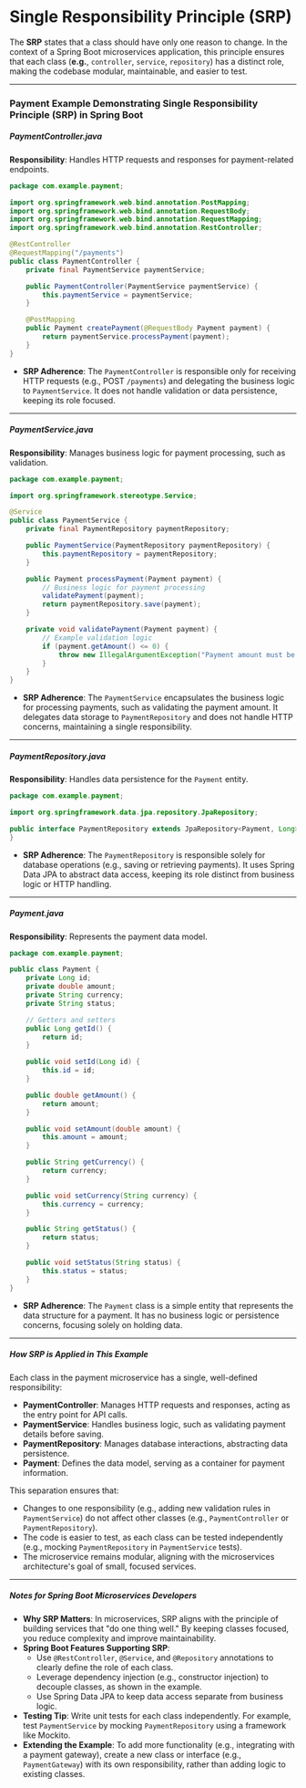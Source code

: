 # Single Responsibility Principle (SRP)

The **SRP** states that a class should have only one reason to change. In the context of a Spring Boot microservices application, this principle ensures that each class (**e.g.**, `controller`, `service`, `repository`) has a distinct role, making the codebase modular, maintainable, and easier to test.

---

### Payment Example Demonstrating Single Responsibility Principle (SRP) in Spring Boot

##### PaymentController.java

**Responsibility**: Handles HTTP requests and responses for payment-related endpoints.

```java
package com.example.payment;

import org.springframework.web.bind.annotation.PostMapping;
import org.springframework.web.bind.annotation.RequestBody;
import org.springframework.web.bind.annotation.RequestMapping;
import org.springframework.web.bind.annotation.RestController;

@RestController
@RequestMapping("/payments")
public class PaymentController {
    private final PaymentService paymentService;

    public PaymentController(PaymentService paymentService) {
        this.paymentService = paymentService;
    }

    @PostMapping
    public Payment createPayment(@RequestBody Payment payment) {
        return paymentService.processPayment(payment);
    }
}
```

- **SRP Adherence**: The `PaymentController` is responsible only for receiving HTTP requests (e.g., POST `/payments`) and delegating the business logic to `PaymentService`. It does not handle validation or data persistence, keeping its role focused.

---

##### PaymentService.java

**Responsibility**: Manages business logic for payment processing, such as validation.

```java
package com.example.payment;

import org.springframework.stereotype.Service;

@Service
public class PaymentService {
    private final PaymentRepository paymentRepository;

    public PaymentService(PaymentRepository paymentRepository) {
        this.paymentRepository = paymentRepository;
    }

    public Payment processPayment(Payment payment) {
        // Business logic for payment processing
        validatePayment(payment);
        return paymentRepository.save(payment);
    }

    private void validatePayment(Payment payment) {
        // Example validation logic
        if (payment.getAmount() <= 0) {
            throw new IllegalArgumentException("Payment amount must be positive");
        }
    }
}
```

- **SRP Adherence**: The `PaymentService` encapsulates the business logic for processing payments, such as validating the payment amount. It delegates data storage to `PaymentRepository` and does not handle HTTP concerns, maintaining a single responsibility.

---

##### PaymentRepository.java

**Responsibility**: Handles data persistence for the `Payment` entity.

```java
package com.example.payment;

import org.springframework.data.jpa.repository.JpaRepository;

public interface PaymentRepository extends JpaRepository<Payment, Long> {
}
```

- **SRP Adherence**: The `PaymentRepository` is responsible solely for database operations (e.g., saving or retrieving payments). It uses Spring Data JPA to abstract data access, keeping its role distinct from business logic or HTTP handling.

---

##### Payment.java

**Responsibility**: Represents the payment data model.

```java
package com.example.payment;

public class Payment {
    private Long id;
    private double amount;
    private String currency;
    private String status;

    // Getters and setters
    public Long getId() {
        return id;
    }

    public void setId(Long id) {
        this.id = id;
    }

    public double getAmount() {
        return amount;
    }

    public void setAmount(double amount) {
        this.amount = amount;
    }

    public String getCurrency() {
        return currency;
    }

    public void setCurrency(String currency) {
        this.currency = currency;
    }

    public String getStatus() {
        return status;
    }

    public void setStatus(String status) {
        this.status = status;
    }
}
```

- **SRP Adherence**: The `Payment` class is a simple entity that represents the data structure for a payment. It has no business logic or persistence concerns, focusing solely on holding data.

---

##### How SRP is Applied in This Example

Each class in the payment microservice has a single, well-defined responsibility:

- **PaymentController**: Manages HTTP requests and responses, acting as the entry point for API calls.
- **PaymentService**: Handles business logic, such as validating payment details before saving.
- **PaymentRepository**: Manages database interactions, abstracting data persistence.
- **Payment**: Defines the data model, serving as a container for payment information.

This separation ensures that:

- Changes to one responsibility (e.g., adding new validation rules in `PaymentService`) do not affect other classes (e.g., `PaymentController` or `PaymentRepository`).
- The code is easier to test, as each class can be tested independently (e.g., mocking `PaymentRepository` in `PaymentService` tests).
- The microservice remains modular, aligning with the microservices architecture's goal of small, focused services.

---

##### Notes for Spring Boot Microservices Developers

- **Why SRP Matters**: In microservices, SRP aligns with the principle of building services that "do one thing well." By keeping classes focused, you reduce complexity and improve maintainability.
- **Spring Boot Features Supporting SRP**:
  - Use `@RestController`, `@Service`, and `@Repository` annotations to clearly define the role of each class.
  - Leverage dependency injection (e.g., constructor injection) to decouple classes, as shown in the example.
  - Use Spring Data JPA to keep data access separate from business logic.
- **Testing Tip**: Write unit tests for each class independently. For example, test `PaymentService` by mocking `PaymentRepository` using a framework like Mockito.
- **Extending the Example**: To add more functionality (e.g., integrating with a payment gateway), create a new class or interface (e.g., `PaymentGateway`) with its own responsibility, rather than adding logic to existing classes.
